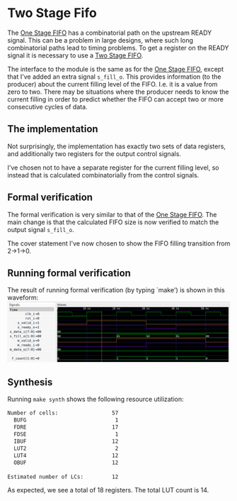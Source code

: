 # Two Stage Fifo
The [One Stage FIFO](../one_stage_fifo) has a combinatorial path on the
upstream READY signal. This can be a problem in large designs, where such long
combinatorial paths lead to timing problems. To get a register on the READY
signal it is necessary to use a [Two Stage FIFO](two_stage_fifo.vhd).

The interface to the module is the same as for the [One Stage
FIFO](../one_stage_fifo), except that I've added an extra signal `s_fill_o`.
This provides information (to the producer) about the current filling level of
the FIFO. I.e. it is a value from zero to two. There may be situations where
the producer needs to know the current filling in order to predict whether the
FIFO can accept two or more consecutive cycles of data.

## The implementation
Not surprisingly, the implementation has exactly two sets of data registers,
and additionally two registers for the output control signals.

I've chosen not to have a separate register for the current filling level, so
instead that is calculated combinatorially from the control signals.

## Formal verification
The formal verification is very similar to that of the [One Stage
FIFO](../one_stage_fifo).  The main change is that the calculated FIFO size is
now verified to match the output signal `s_fill_o`.

The cover statement I've now chosen to show the FIFO filling transition from
2->1->0.

## Running formal verification
The result of running formal verification (by typing `make') is shown in this waveform:
![Waveform](waveform.png)

## Synthesis
Running `make synth` shows the following resource utilization:
```
Number of cells:                 57
  BUFG                            1
  FDRE                           17
  FDSE                            1
  IBUF                           12
  LUT2                            2
  LUT4                           12
  OBUF                           12

Estimated number of LCs:         12
```

As expected, we see a total of 18 registers. The total LUT count is 14.

